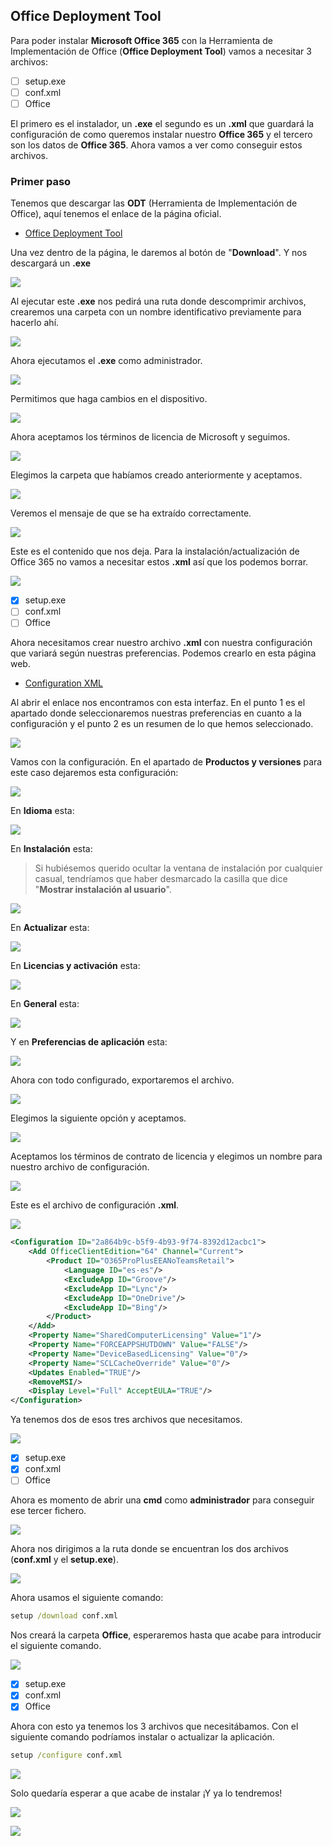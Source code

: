 
## Office Deployment Tool

Para poder instalar **Microsoft Office 365** con la Herramienta de Implementación de Office (**Office Deployment Tool**) vamos a necesitar 3 archivos:

- [ ] setup.exe
- [ ] conf.xml
- [ ] Office

El primero es el instalador, un **.exe** el segundo es un **.xml** que guardará la configuración de como queremos instalar nuestro **Office 365** y el tercero son los datos de **Office 365**. Ahora vamos a ver como conseguir estos archivos.

### Primer paso
Tenemos que descargar las **ODT** (Herramienta de Implementación de Office), aquí tenemos el enlace de la página oficial.

- [Office Deployment Tool](https://www.microsoft.com/en-us/download/details.aspx?id=49117)

Una vez dentro de la página, le daremos al botón de "**Download**". Y nos descargará un **.exe**

![](/imagenes/foto1.png)

Al ejecutar este **.exe** nos pedirá una ruta donde descomprimir archivos, crearemos una carpeta con un nombre identificativo previamente para hacerlo ahí.

![](/imagenes/foto2.png)

Ahora ejecutamos el **.exe** como administrador.

![](/imagenes/foto3.png)

Permitimos que haga cambios en el dispositivo.

![](/imagenes/foto4.png)

Ahora aceptamos los términos de licencia de Microsoft y seguimos.

![](/imagenes/foto5.png)

Elegimos la carpeta que habíamos creado anteriormente y aceptamos.

![](/imagenes/foto6.png)

Veremos el mensaje de que se ha extraído correctamente.

![](/imagenes/foto7.png)

Este es el contenido que nos deja. Para la instalación/actualización de Office 365 no vamos a necesitar estos **.xml** así que los podemos borrar.

![](/imagenes/foto8.png)

- [x] setup.exe
- [ ] conf.xml
- [ ] Office

Ahora necesitamos crear nuestro archivo **.xml** con nuestra configuración que variará según nuestras preferencias. Podemos crearlo en esta página web.

- [Configuration XML](https://config.office.com/deploymentsettings)

Al abrir el enlace nos encontramos con esta interfaz. En el punto 1 es el apartado donde seleccionaremos nuestras preferencias en cuanto a la configuración y el punto 2 es un resumen de lo que hemos seleccionado.

![](/imagenes/foto9.png)

Vamos con la configuración. En el apartado de **Productos y versiones** para este caso dejaremos esta configuración:

![](/imagenes/foto10.png)

En **Idioma** esta:

![](/imagenes/foto11.png)

En **Instalación** esta:
> Si hubiésemos querido ocultar la ventana de instalación por cualquier casual, tendríamos que haber desmarcado la casilla que dice "**Mostrar instalación al usuario**".

![](/imagenes/foto12.png)

En **Actualizar** esta:

![](/imagenes/foto13.png)

En **Licencias y activación** esta:

![](/imagenes/foto14.png)

En **General** esta:

![](/imagenes/foto15.png)

Y en **Preferencias de aplicación** esta:

![](/imagenes/foto16.png)

Ahora con todo configurado, exportaremos el archivo.

![](/imagenes/foto17.png)

Elegimos la siguiente opción y aceptamos.

![](/imagenes/foto18.png)

Aceptamos los términos de contrato de licencia y elegimos un nombre para nuestro archivo de configuración.

![](/imagenes/foto19.png)

Este es el archivo de configuración **.xml**.

![](/imagenes/foto20.png)

```xml
<Configuration ID="2a864b9c-b5f9-4b93-9f74-8392d12acbc1">
	<Add OfficeClientEdition="64" Channel="Current">
		<Product ID="O365ProPlusEEANoTeamsRetail">
			<Language ID="es-es"/>
			<ExcludeApp ID="Groove"/>
			<ExcludeApp ID="Lync"/>
			<ExcludeApp ID="OneDrive"/>
			<ExcludeApp ID="Bing"/>
		</Product>
	</Add>
	<Property Name="SharedComputerLicensing" Value="1"/>
	<Property Name="FORCEAPPSHUTDOWN" Value="FALSE"/>
	<Property Name="DeviceBasedLicensing" Value="0"/>
	<Property Name="SCLCacheOverride" Value="0"/>
	<Updates Enabled="TRUE"/>
	<RemoveMSI/>
	<Display Level="Full" AcceptEULA="TRUE"/>
</Configuration>
```

Ya tenemos dos de esos tres archivos que necesitamos.

![](/imagenes/foto21.png)

- [x] setup.exe
- [x] conf.xml
- [ ] Office

Ahora es momento de abrir una **cmd** como **administrador** para conseguir ese tercer fichero.

![](/imagenes/foto22.png)

Ahora nos dirigimos a la ruta donde se encuentran los dos archivos (**conf.xml** y el **setup.exe**).

![](/imagenes/foto23.png)

Ahora usamos el siguiente comando:

```cmd
setup /download conf.xml
```

Nos creará la carpeta **Office**, esperaremos hasta que acabe para introducir el siguiente comando.

![](/imagenes/foto24.png)

- [x] setup.exe
- [x] conf.xml
- [x] Office

Ahora con esto ya tenemos los 3 archivos que necesitábamos. Con el siguiente comando podríamos instalar o actualizar la aplicación.

```cmd
setup /configure conf.xml
```

![](/imagenes/foto25.png)

Solo quedaría esperar a que acabe de instalar ¡Y ya lo tendremos!

![](/imagenes/foto26.png)

![](/imagenes/foto27.png)

